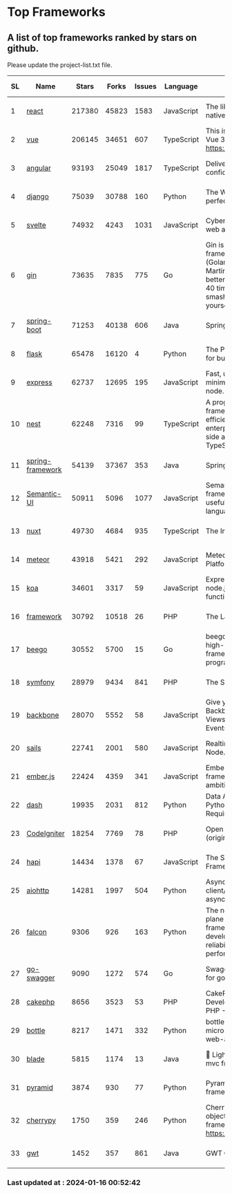 # Top Frameworks
## A list of top frameworks ranked by stars on github.  
Please update the project-list.txt file.

| SL| Name  | Stars| Forks| Issues | Language | Description | Last Commit |
| --| ------| -----| ---- | ------ | -------- | ----------- | ----------- |
| 1 | [react](https://github.com/facebook/react) | 217380 | 45823 | 1583 | JavaScript | The library for web and native user interfaces. | 2024-01-14 02:37:35 |
| 2 | [vue](https://github.com/vuejs/vue) | 206145 | 34651 | 607 | TypeScript | This is the repo for Vue 2. For Vue 3, go to https://github.com/vuejs/core | 2023-12-31 13:23:55 |
| 3 | [angular](https://github.com/angular/angular) | 93193 | 25049 | 1817 | TypeScript | Deliver web apps with confidence 🚀 | 2024-01-12 18:27:01 |
| 4 | [django](https://github.com/django/django) | 75039 | 30788 | 160 | Python | The Web framework for perfectionists with deadlines. | 2024-01-15 12:42:02 |
| 5 | [svelte](https://github.com/sveltejs/svelte) | 74932 | 4243 | 1031 | JavaScript | Cybernetically enhanced web apps | 2024-01-15 22:22:56 |
| 6 | [gin](https://github.com/gin-gonic/gin) | 73635 | 7835 | 775 | Go | Gin is a HTTP web framework written in Go (Golang). It features a Martini-like API with much better performance -- up to 40 times faster. If you need smashing performance, get yourself some Gin. | 2023-12-13 02:28:51 |
| 7 | [spring-boot](https://github.com/spring-projects/spring-boot) | 71253 | 40138 | 606 | Java | Spring Boot | 2024-01-15 19:45:38 |
| 8 | [flask](https://github.com/pallets/flask) | 65478 | 16120 | 4 | Python | The Python micro framework for building web applications. | 2024-01-15 15:52:57 |
| 9 | [express](https://github.com/expressjs/express) | 62737 | 12695 | 195 | JavaScript | Fast, unopinionated, minimalist web framework for node. | 2023-06-04 15:47:20 |
| 10 | [nest](https://github.com/nestjs/nest) | 62248 | 7316 | 99 | TypeScript | A progressive Node.js framework for building efficient, scalable, and enterprise-grade server-side applications with TypeScript/JavaScript 🚀 | 2024-01-12 07:59:21 |
| 11 | [spring-framework](https://github.com/spring-projects/spring-framework) | 54139 | 37367 | 353 | Java | Spring Framework | 2024-01-15 16:04:11 |
| 12 | [Semantic-UI](https://github.com/Semantic-Org/Semantic-UI) | 50911 | 5096 | 1077 | JavaScript | Semantic is a UI component framework based around useful principles from natural language. | 2023-01-11 17:05:32 |
| 13 | [nuxt](https://github.com/nuxt/nuxt) | 49730 | 4684 | 935 | TypeScript | The Intuitive Vue Framework. | 2024-01-15 18:09:09 |
| 14 | [meteor](https://github.com/meteor/meteor) | 43918 | 5421 | 292 | JavaScript | Meteor, the JavaScript App Platform | 2024-01-03 13:57:19 |
| 15 | [koa](https://github.com/koajs/koa) | 34601 | 3317 | 59 | JavaScript | Expressive middleware for node.js using ES2017 async functions | 2023-11-08 15:05:20 |
| 16 | [framework](https://github.com/laravel/framework) | 30792 | 10518 | 26 | PHP | The Laravel Framework. | 2024-01-16 00:22:35 |
| 17 | [beego](https://github.com/beego/beego) | 30552 | 5700 | 15 | Go | beego is an open-source, high-performance web framework for the Go programming language. | 2024-01-07 09:39:19 |
| 18 | [symfony](https://github.com/symfony/symfony) | 28979 | 9434 | 841 | PHP | The Symfony PHP framework | 2024-01-12 13:24:38 |
| 19 | [backbone](https://github.com/jashkenas/backbone) | 28070 | 5552 | 58 | JavaScript | Give your JS App some Backbone with Models, Views, Collections, and Events | 2023-08-10 22:05:08 |
| 20 | [sails](https://github.com/balderdashy/sails) | 22741 | 2001 | 580 | JavaScript | Realtime MVC Framework for Node.js | 2024-01-04 21:53:25 |
| 21 | [ember.js](https://github.com/emberjs/ember.js) | 22424 | 4359 | 341 | JavaScript | Ember.js - A JavaScript framework for creating ambitious web applications | 2024-01-10 22:02:05 |
| 22 | [dash](https://github.com/plotly/dash) | 19935 | 2031 | 812 | Python | Data Apps & Dashboards for Python. No JavaScript Required. | 2024-01-09 17:54:08 |
| 23 | [CodeIgniter](https://github.com/bcit-ci/CodeIgniter) | 18254 | 7769 | 78 | PHP | Open Source PHP Framework (originally from EllisLab) | 2024-01-14 01:01:26 |
| 24 | [hapi](https://github.com/hapijs/hapi) | 14434 | 1378 | 67 | JavaScript | The Simple, Secure Framework Developers Trust | 2023-09-18 11:40:11 |
| 25 | [aiohttp](https://github.com/aio-libs/aiohttp) | 14281 | 1997 | 504 | Python | Asynchronous HTTP client/server framework for asyncio and Python | 2024-01-12 15:11:15 |
| 26 | [falcon](https://github.com/falconry/falcon) | 9306 | 926 | 163 | Python | The no-magic web data plane API and microservices framework for Python developers, with a focus on reliability, correctness, and performance at scale. | 2023-12-26 16:51:00 |
| 27 | [go-swagger](https://github.com/go-swagger/go-swagger) | 9090 | 1272 | 574 | Go | Swagger 2.0 implementation for go | 2024-01-10 07:58:34 |
| 28 | [cakephp](https://github.com/cakephp/cakephp) | 8656 | 3523 | 53 | PHP | CakePHP: The Rapid Development Framework for PHP - Official Repository | 2024-01-13 19:19:24 |
| 29 | [bottle](https://github.com/bottlepy/bottle) | 8217 | 1471 | 332 | Python | bottle.py is a fast and simple micro-framework for python web-applications. | 2024-01-03 22:31:48 |
| 30 | [blade](https://github.com/lets-blade/blade) | 5815 | 1174 | 13 | Java | :rocket: Lightning fast and elegant mvc framework for Java8 | 2023-06-16 05:18:49 |
| 31 | [pyramid](https://github.com/Pylons/pyramid) | 3874 | 930 | 77 | Python | Pyramid - A Python web framework | 2023-09-14 21:55:43 |
| 32 | [cherrypy](https://github.com/cherrypy/cherrypy) | 1750 | 359 | 246 | Python | CherryPy is a pythonic, object-oriented HTTP framework.      https://cherrypy.dev | 2024-01-05 18:28:32 |
| 33 | [gwt](https://github.com/gwtproject/gwt) | 1452 | 357 | 861 | Java | GWT Open Source Project | 2024-01-15 19:20:51 |

### Last updated at : 2024-01-16 00:52:42
